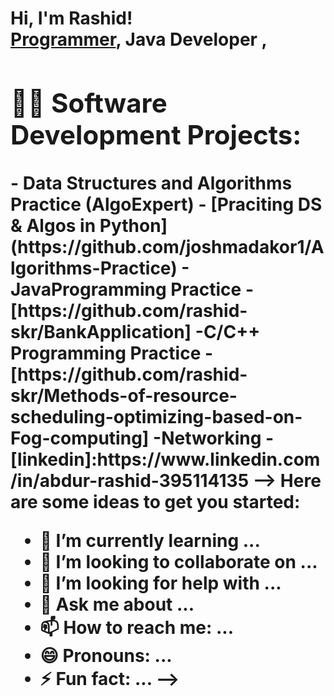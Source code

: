 <h1>Hi, I'm Rashid! <br/><a href=https://github.com/rashid-skr>Programmer</a>, <https://www.linkedin.com/in/abdur-rashid-395114135//in/Abdur Rashid/"> Java Developer </a>,

<h2>👨‍💻 Software Development Projects:</h2>
 - <b>Data Structures and Algorithms Practice (AlgoExpert)</b>
  - [Praciting DS & Algos in Python](https://github.com/joshmadakor1/Algorithms-Practice)
-<b>JavaProgramming Practice</b>
 - [https://github.com/rashid-skr/BankApplication]
 -<b>C/C++ Programming Practice</b>
-[https://github.com/rashid-skr/Methods-of-resource-scheduling-optimizing-based-on-Fog-computing]
-<b>Networking</b>
-[linkedin]:https://www.linkedin.com/in/abdur-rashid-395114135
 -->
Here are some ideas to get you started: 
 
- 🌱 I’m currently learning ...
- 👯 I’m looking to collaborate on ...
- 🤔 I’m looking for help with ...
- 💬 Ask me about ...
- 📫 How to reach me: ...
- 😄 Pronouns: ...
- ⚡ Fun fact: ...
-->

